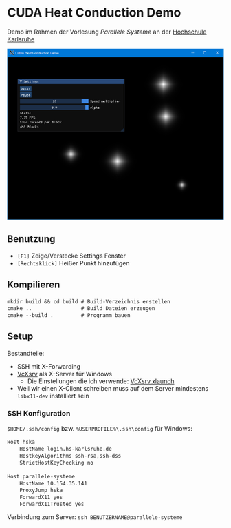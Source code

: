 # CUDA Heat Conduction Demo

Demo im Rahmen der Vorlesung _Parallele Systeme_ an der
[Hochschule Karlsruhe](https://www.h-ka.de/)

![Screenshot](screenshot.png)

## Benutzung

- `[F1]` Zeige/Verstecke Settings Fenster
- `[Rechtsklick]` Heißer Punkt hinzufügen

## Kompilieren

```Shell
mkdir build && cd build # Build-Verzeichnis erstellen
cmake ..                # Build Dateien erzeugen
cmake --build .         # Programm bauen
```

## Setup

Bestandteile:

- SSH mit X-Forwarding
- [VcXsrv](https://sourceforge.net/projects/vcxsrv/) als X-Server für Windows
    - Die Einstellungen die ich verwende: [VcXsrv.xlaunch](VcXsrv.xlaunch)
 - Weil wir einen X-Client schreiben muss auf dem Server mindestens
   `libx11-dev` installiert sein

### SSH Konfiguration

`$HOME/.ssh/config` bzw. `%USERPROFILE%\.ssh\config` für Windows:

```
Host hska
    HostName login.hs-karlsruhe.de
    HostkeyAlgorithms ssh-rsa,ssh-dss
    StrictHostKeyChecking no

Host parallele-systeme
    HostName 10.154.35.141
    ProxyJump hska
    ForwardX11 yes
    ForwardX11Trusted yes
```

Verbindung zum Server: `ssh BENUTZERNAME@parallele-systeme`
